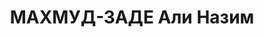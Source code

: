 ---
title: МАХМУД-ЗАДЕ Али Назим
description: '1906 года рождения, уроженец г. Тебриза, научный сотрудник Института
  языка и литературы. Арестован 18 марта 1937 г. До зтого, в августе 1936 г. Али Назим
  был исключен иэ партии. 13 октября 1937 г. С 13 часов 25 минут было открыто судебное
  заседание Военной коллегии: обвиняется Махмуд.заде Али Назим в преступлениях, предусмотренных
  ст. 69, 18-70 и 73 Ук Аз. ССР. Подсудимый виновным себя признал. В последнем слове
  подсудимый заявил, что он следствию рассказал все и просит учесть его молодость
  и дать ему возможность трудом искупить свою вину. Заседание закрылось в 13 часов
  40 минут.

  Махмуд.заде Али Назим был приговорен к тюремному заключению сроком на десять лет.

  Определением Военной коллегии Верховного Суда СССР от 19 сентября 1957 г. приговор
  ВК ВС СССР от 13/Х-1937 г. был отменен и дело о нем прекращено за отсутствием состава
  преступление Впрочем, ему это было уже не нужно- Махмуд_заде Али Назим Махмуд оглы
  умер в тюрьме 23 августа 1941 года.'
---